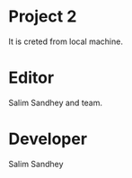 # Project 2
It is creted from local machine.

# Editor
Salim Sandhey and team.

# Developer
Salim Sandhey